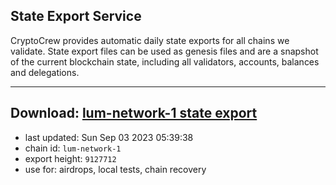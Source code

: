 ## State Export Service
CryptoCrew provides automatic daily state exports for all chains we validate. State export files can be used as genesis files and are a snapshot of the current blockchain state, including all validators, accounts, balances and delegations.

---
**Download: [lum-network-1 state export](https://dl.ccvalidators.com/SERVICE/lumnetwork/lum-network-1_export_9127712.json)**
---

- last updated: Sun Sep 03 2023 05:39:38
- chain id: `lum-network-1`
- export height: `9127712`
- use for: airdrops, local tests, chain recovery
